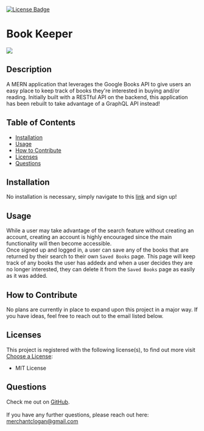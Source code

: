 [![License Badge](https://img.shields.io/badge/License-MIT_License-blueviolet.svg)](https://shields.io/)

# Book Keeper

![](./misc/book-keeper.gif)

## Description

A MERN application that leverages the Google Books API to give users an easy place to keep track of books they're interested in buying and/or reading. Initially built with a RESTful API on the backend, this application has been rebuilt to take advantage of a GraphQL API instead!

## Table of Contents

- [Installation](#installation)
- [Usage](#usage)
- [How to Contribute](#how-to-contribute)
- [Licenses](#licenses)
- [Questions](#questions)

## Installation

No installation is necessary, simply navigate to this [link](https://desolate-reaches-50430.herokuapp.com/) and sign up!

## Usage

While a user may take advantage of the search feature without creating an account, creating an account is highly encouraged since the main functionality will then become accessible.
<br>
Once signed up and logged in, a user can save any of the books that are returned by their search to their own `Saved Books` page. This page will keep track of any books the user has addedx and when a user decides they are no longer interested, they can delete it from the `Saved Books` page as easily as it was added.

## How to Contribute

No plans are currently in place to expand upon this project in a major way. If you have ideas, feel free to reach out to the email listed below.

## Licenses

This project is registered with the following license(s), to find out more visit [Choose a License](https://choosealicense.com/licenses):

- MIT License

## Questions

Check me out on [GitHub](https://www.github.com/LoganMerchant).
<br>
<br>
If you have any further questions, please reach out here: merchantclogan@gmail.com
